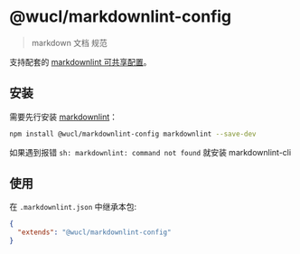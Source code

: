 # @wucl/markdownlint-config

> markdown 文档 规范

支持配套的 [markdownlint 可共享配置](https://www.npmjs.com/package/markdownlint#optionsconfig)。

## 安装

需要先行安装 [markdownlint](https://www.npmjs.com/package/markdownlint)：

```bash
npm install @wucl/markdownlint-config markdownlint --save-dev
```

如果遇到报错 `sh: markdownlint: command not found`
就安装 markdownlint-cli

## 使用

在 `.markdownlint.json` 中继承本包:

```json
{
  "extends": "@wucl/markdownlint-config"
}
```
